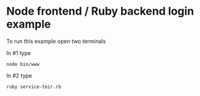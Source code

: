 # Node frontend / Ruby backend login example
To run this example open two terminals

In #1 type
```
node bin/www
```
In #2 type
```
ruby service-teir.rb
```
